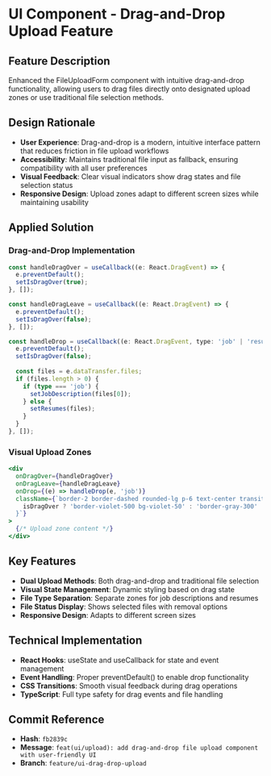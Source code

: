# UI Component - Drag-and-Drop Upload Feature

## Feature Description
Enhanced the FileUploadForm component with intuitive drag-and-drop functionality, allowing users to drag files directly onto designated upload zones or use traditional file selection methods.

## Design Rationale
- **User Experience**: Drag-and-drop is a modern, intuitive interface pattern that reduces friction in file upload workflows
- **Accessibility**: Maintains traditional file input as fallback, ensuring compatibility with all user preferences
- **Visual Feedback**: Clear visual indicators show drag states and file selection status
- **Responsive Design**: Upload zones adapt to different screen sizes while maintaining usability

## Applied Solution

### Drag-and-Drop Implementation
```typescript
const handleDragOver = useCallback((e: React.DragEvent) => {
  e.preventDefault();
  setIsDragOver(true);
}, []);

const handleDragLeave = useCallback((e: React.DragEvent) => {
  e.preventDefault();
  setIsDragOver(false);
}, []);

const handleDrop = useCallback((e: React.DragEvent, type: 'job' | 'resume') => {
  e.preventDefault();
  setIsDragOver(false);
  
  const files = e.dataTransfer.files;
  if (files.length > 0) {
    if (type === 'job') {
      setJobDescription(files[0]);
    } else {
      setResumes(files);
    }
  }
}, []);
```

### Visual Upload Zones
```jsx
<div
  onDragOver={handleDragOver}
  onDragLeave={handleDragLeave}
  onDrop={(e) => handleDrop(e, 'job')}
  className={`border-2 border-dashed rounded-lg p-6 text-center transition-colors ${
    isDragOver ? 'border-violet-500 bg-violet-50' : 'border-gray-300'
  }`}
>
  {/* Upload zone content */}
</div>
```

## Key Features
- **Dual Upload Methods**: Both drag-and-drop and traditional file selection
- **Visual State Management**: Dynamic styling based on drag state
- **File Type Separation**: Separate zones for job descriptions and resumes
- **File Status Display**: Shows selected files with removal options
- **Responsive Design**: Adapts to different screen sizes

## Technical Implementation
- **React Hooks**: useState and useCallback for state and event management
- **Event Handling**: Proper preventDefault() to enable drop functionality
- **CSS Transitions**: Smooth visual feedback during drag operations
- **TypeScript**: Full type safety for drag events and file handling

## Commit Reference
- **Hash**: `fb2839c`
- **Message**: `feat(ui/upload): add drag-and-drop file upload component with user-friendly UI`
- **Branch**: `feature/ui-drag-drop-upload`